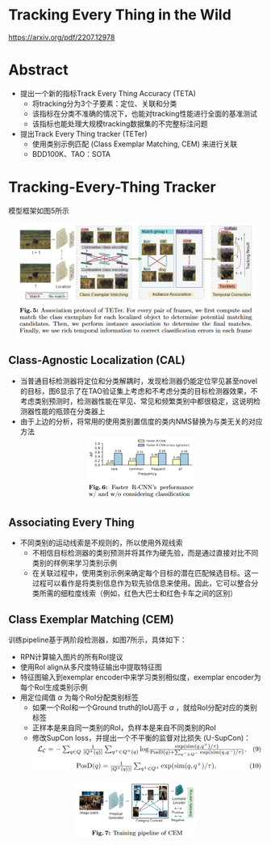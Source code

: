 # Tracking Every Thing in the Wild
https://arxiv.org/pdf/2207.12978
# Abstract
- 提出一个新的指标Track Every Thing Accuracy (TETA)
  - 将tracking分为3个子要素：定位、关联和分类
  - 该指标在分类不准确的情况下，也能对tracking性能进行全面的基准测试
  - 该指标也能处理大规模tracking数据集的不完整标注问题
- 提出Track Every Thing tracker (TETer) 
  - 使用类别示例匹配 (Class Exemplar Matching, CEM) 来进行关联
  - BDD100K、TAO：SOTA

# Tracking-Every-Thing Tracker
模型框架如图5所示
<center><img src=../images/image-84.png style="zoom:50%"></center>

## Class-Agnostic Localization (CAL)
- 当普通目标检测器将定位和分类解耦时，发现检测器仍能定位罕见甚至novel的目标，图6显示了在TAO验证集上考虑和不考虑分类的目标检测器效果，不考虑类别预测时，检测器性能在罕见、常见和频繁类别中都很稳定，这说明检测器性能的瓶颈在分类器上
- 由于上边的分析，将常用的使用类别置信度的类内NMS替换为与类无关的对应方法
    <center><img src=../images/image-85.png style="zoom:50%"></center>

## Associating Every Thing
- 不同类别的运动线索是不规则的，所以使用外观线索
  - 不相信目标检测器的类别预测并将其作为硬先验，而是通过直接对比不同类别的样例来学习类别示例
  - 在关联过程中，使用类别示例来确定每个目标的潜在匹配候选目标。这一过程可以看作是将类别信息作为软先验信息来使用。因此，它可以整合分类所需的细粒度线索（例如，红色大巴士和红色卡车之间的区别）

## Class Exemplar Matching (CEM)
训练pipeline基于两阶段检测器，如图7所示，具体如下：
- RPN计算输入图片的所有RoI提议
- 使用RoI align从多尺度特征输出中提取特征图
- 特征图输入到exemplar encoder中来学习类别相似度，exemplar encoder为每个RoI生成类别示例
- 用定位阈值 $\alpha$ 为每个RoI分配类别标签
  - 如果一个RoI和一个Ground truth的IoU高于 $\alpha$ ，就给RoI分配对应的类别标签
  - 正样本是来自同一类别的RoI，负样本是来自不同类别的RoI
  - 修改SupCon loss，并提出一个不平衡的监督对比损失 (U-SupCon)：
    <center><img src=../images/image-87.png style="zoom:50%"></center>
<center><img src=../images/image-86.png style="zoom:50%"></center>